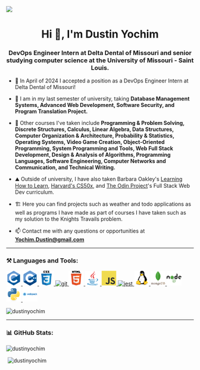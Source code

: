
<img src="https://i.pinimg.com/originals/c6/33/c2/c633c20ede82f0e0ced7d570dbe3a1f3.gif">
<h1 align="center">Hi 👋, I'm Dustin Yochim</h1>
<h3 align="center">DevOps Engineer Intern at Delta Dental of Missouri and senior studying computer science at the University of Missouri - Saint Louis.</h3>

- 🦷 In April of 2024 I accepted a position as a DevOps Engineer Intern at Delta Dental of Missouri!
- 🌱 I am in my last semester of university, taking **Database Management Systems, Advanced Web Development, Software Security, and Program Translation Project.**
- 🌳 Other courses I've taken include **Programming & Problem Solving, Discrete Structures, Calculus, Linear Algebra, Data Structures, Computer Organization & Architecture, Probability & Statistics, Operating Systems, Video Game Creation, Object-Oriented Programming, System Programming and Tools, Web Full Stack Development, Design & Analysis of Algorithms, Programming Languages, Software Engineering, Computer Networks and Communication, and Technical Writing.**
- ⛰️ Outside of university, I have also taken Barbara Oakley's [Learning How to Learn](https://www.coursera.org/learn/learning-how-to-learn), [Harvard's CS50x](https://pll.harvard.edu/course/cs50-introduction-computer-science), and [The Odin Project](https://www.theodinproject.com)'s Full Stack Web Dev curriculum.
- 🏗️ Here you can find projects such as weather and todo applications as well as programs I have made as part of courses I have taken such as my solution to the Knights Travails problem.

- 📫 Contact me with any questions or opportunities at  **Yochim.Dustin@gmail.com**

---

<h3 align="left">⚒️ Languages and Tools:</h3>
<p align="left"> <a href="https://www.cprogramming.com/" target="_blank" rel="noreferrer"> <img src="https://raw.githubusercontent.com/devicons/devicon/master/icons/c/c-original.svg" alt="c" width="40" height="40"/> </a> <a href="https://www.w3schools.com/cpp/" target="_blank" rel="noreferrer"> <img src="https://raw.githubusercontent.com/devicons/devicon/master/icons/cplusplus/cplusplus-original.svg" alt="cplusplus" width="40" height="40"/> </a> <a href="https://www.w3schools.com/css/" target="_blank" rel="noreferrer"> <img src="https://raw.githubusercontent.com/devicons/devicon/master/icons/css3/css3-original-wordmark.svg" alt="css3" width="40" height="40"/> </a>  <a href="https://git-scm.com/" target="_blank" rel="noreferrer"> <img src="https://www.vectorlogo.zone/logos/git-scm/git-scm-icon.svg" alt="git" width="40" height="40"/> </a> <a href="https://www.w3.org/html/" target="_blank" rel="noreferrer"> <img src="https://raw.githubusercontent.com/devicons/devicon/master/icons/html5/html5-original-wordmark.svg" alt="html5" width="40" height="40"/> </a> <a href="https://www.java.com" target="_blank" rel="noreferrer"> <img src="https://raw.githubusercontent.com/devicons/devicon/master/icons/java/java-original.svg" alt="java" width="40" height="40"/> </a> <a href="https://developer.mozilla.org/en-US/docs/Web/JavaScript" target="_blank" rel="noreferrer"> <img src="https://raw.githubusercontent.com/devicons/devicon/master/icons/javascript/javascript-original.svg" alt="javascript" width="40" height="40"/> </a> <a href="https://jestjs.io" target="_blank" rel="noreferrer"> <img src="https://www.vectorlogo.zone/logos/jestjsio/jestjsio-icon.svg" alt="jest" width="40" height="40"/> </a> <a href="https://www.linux.org/" target="_blank" rel="noreferrer"> <img src="https://raw.githubusercontent.com/devicons/devicon/master/icons/linux/linux-original.svg" alt="linux" width="40" height="40"/> </a> <a href="https://www.mongodb.com/" target="_blank" rel="noreferrer"> <img src="https://raw.githubusercontent.com/devicons/devicon/master/icons/mongodb/mongodb-original-wordmark.svg" alt="mongodb" width="40" height="40"/> </a> <a href="https://nodejs.org" target="_blank" rel="noreferrer"> <img src="https://raw.githubusercontent.com/devicons/devicon/master/icons/nodejs/nodejs-original-wordmark.svg" alt="nodejs" width="40" height="40"/> </a> <a href="https://www.python.org" target="_blank" rel="noreferrer"> <img src="https://raw.githubusercontent.com/devicons/devicon/master/icons/python/python-original.svg" alt="python" width="40" height="40"/> </a> <a href="https://webpack.js.org" target="_blank" rel="noreferrer"> <img src="https://raw.githubusercontent.com/devicons/devicon/d00d0969292a6569d45b06d3f350f463a0107b0d/icons/webpack/webpack-original-wordmark.svg" alt="webpack" width="40" height="40"/> </a> </p>

<p><img src="https://github-readme-stats.vercel.app/api/top-langs?username=dustinyochim&show_icons=true&locale=en&layout=compact&theme=transparent" alt="dustinyochim" /></p>

---

<h3 align=left>📊 GitHub Stats:</h3>
  <p><img align="center" src="https://github-readme-streak-stats.herokuapp.com/?user=dustinyochim&theme=transparent" alt="dustinyochim" /></p>
  <p>&nbsp;<img align="center" src="https://github-readme-stats.vercel.app/api?username=dustinyochim&show_icons=true&locale=en&theme=transparent"     alt="dustinyochim" /></p>
